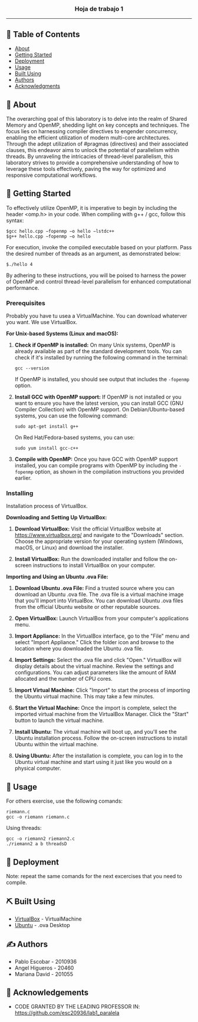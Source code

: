
<h3 align="center">Hoja de trabajo 1</h3>



---


## 📝 Table of Contents

- [About](#about)
- [Getting Started](#getting_started)
- [Deployment](#deployment)
- [Usage](#usage)
- [Built Using](#built_using)
- [Authors](#authors)
- [Acknowledgments](#acknowledgement)

## 🧐 About <a name = "about"></a>

The overarching goal of this laboratory is to delve into the realm of Shared Memory and OpenMP, shedding light on key concepts and techniques. The focus lies on harnessing compiler directives to engender concurrency, enabling the efficient utilization of modern multi-core architectures. Through the adept utilization of #pragmas (directives) and their associated clauses, this endeavor aims to unlock the potential of parallelism within threads. By unraveling the intricacies of thread-level parallelism, this laboratory strives to provide a comprehensive understanding of how to leverage these tools effectively, paving the way for optimized and responsive computational workflows.

## 🏁 Getting Started <a name = "getting_started"></a>

To effectively utilize OpenMP, it is imperative to begin by including the header <omp.h> in your code. When compiling with g++ / gcc, follow this syntax:
```
$gcc hello.cpp −fopenmp −o hello −lstdc++
$g++ hello.cpp −fopenmp −o hello
```
For execution, invoke the compiled executable based on your platform. Pass the desired number of threads as an argument, as demonstrated below:
```
$./hello 4
```
By adhering to these instructions, you will be poised to harness the power of OpenMP and control thread-level parallelism for enhanced computational performance.

### Prerequisites

Probably you have tu usea a VirtualMachine. You can download whaterver you want. We use VirtualBox. 

**For Unix-based Systems (Linux and macOS):**

1. **Check if OpenMP is installed:** On many Unix systems, OpenMP is already available as part of the standard development tools. You can check if it's installed by running the following command in the terminal:

   ```
   gcc --version
   ```

   If OpenMP is installed, you should see output that includes the `-fopenmp` option.

2. **Install GCC with OpenMP support:** If OpenMP is not installed or you want to ensure you have the latest version, you can install GCC (GNU Compiler Collection) with OpenMP support. On Debian/Ubuntu-based systems, you can use the following command:

   ```
   sudo apt-get install g++
   ```

   On Red Hat/Fedora-based systems, you can use:

   ```
   sudo yum install gcc-c++
   ```

3. **Compile with OpenMP:** Once you have GCC with OpenMP support installed, you can compile programs with OpenMP by including the `-fopenmp` option, as shown in the compilation instructions you provided earlier.


### Installing
Installation process of VirtualBox.

**Downloading and Setting Up VirtualBox:**

1. **Download VirtualBox:**
   Visit the official VirtualBox website at https://www.virtualbox.org/ and navigate to the "Downloads" section. Choose the appropriate version for your operating system (Windows, macOS, or Linux) and download the installer.

2. **Install VirtualBox:**
   Run the downloaded installer and follow the on-screen instructions to install VirtualBox on your computer.

**Importing and Using an Ubuntu .ova File:**

1. **Download Ubuntu .ova File:**
   Find a trusted source where you can download an Ubuntu .ova file. The .ova file is a virtual machine image that you'll import into VirtualBox. You can download Ubuntu .ova files from the official Ubuntu website or other reputable sources.

2. **Open VirtualBox:**
   Launch VirtualBox from your computer's applications menu.

3. **Import Appliance:**
   In the VirtualBox interface, go to the "File" menu and select "Import Appliance." Click the folder icon and browse to the location where you downloaded the Ubuntu .ova file.

4. **Import Settings:**
   Select the .ova file and click "Open." VirtualBox will display details about the virtual machine. Review the settings and configurations. You can adjust parameters like the amount of RAM allocated and the number of CPU cores.

5. **Import Virtual Machine:**
   Click "Import" to start the process of importing the Ubuntu virtual machine. This may take a few minutes.

6. **Start the Virtual Machine:**
   Once the import is complete, select the imported virtual machine from the VirtualBox Manager. Click the "Start" button to launch the virtual machine.

7. **Install Ubuntu:**
   The virtual machine will boot up, and you'll see the Ubuntu installation process. Follow the on-screen instructions to install Ubuntu within the virtual machine.

8. **Using Ubuntu:**
   After the installation is complete, you can log in to the Ubuntu virtual machine and start using it just like you would on a physical computer.

## 🎈 Usage <a name="usage"></a>

For others exercise, use the following comands:
```
riemann.c
gcc -o riemann riemann.c
```
Using threads: 
```
gcc -o riemann2 riemann2.c
./riemann2 a b threadsD
```


## 🚀 Deployment <a name = "deployment"></a>

Note: repeat the same comands for the next excercises that you need to compile.

## ⛏️ Built Using <a name = "built_using"></a>

- [VirtualBox]( https://www.virtualbox.org/) - VirtualMachine
- [Ubuntu]( https://ubuntu.com/download/desktop) - .ova Desktop


## ✍️ Authors <a name = "authors"></a>
- Pablo Escobar - 2010936
- Angel Higueros - 20460
- Mariana David - 201055

## 🎉 Acknowledgements <a name = "acknowledgement"></a>

- CODE GRANTED BY THE LEADING PROFESSOR IN: https://github.com/esc20936/lab1_paralela
